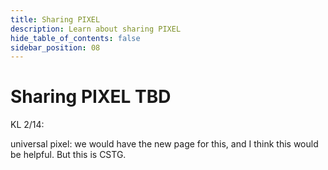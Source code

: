 ```yaml
---
title: Sharing PIXEL
description: Learn about sharing PIXEL
hide_table_of_contents: false
sidebar_position: 08
---
```


# Sharing PIXEL TBD

KL 2/14:

 universal pixel: we would have the new page for this, and I think this would be helpful. But this is  CSTG.


